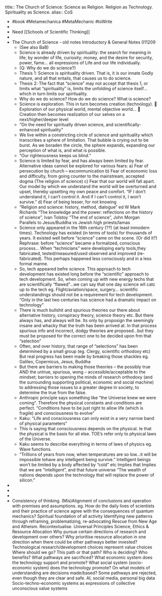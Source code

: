 title:: The Church of Science: Science as Religion. Religion as Technology. Spirituality as Science.
alias:: CoS

- #book #Metamechanica #MetaMechanic #toWrite
-
- Need [[Schools of Scientific Thinking]]
-
- The Church of Science - old notes
  Introductory & General Notes 011209
	- (See also BaB)
	- Science is already driven by spirituality: the search for meaning in life; by wonder of life, curiosity; money, and the desire for security, power, fame... all expressions of Life and our life individually.
	- (Q: Why do we do science?)
	- Thesis 1:
	  Science is spirituality driven. That is, it is our innate Godly nature, and all that entails, that causes us to do science.
	- Thesis 2:
	  The fact that “science” may not accept that thesis 1, or limits what “spirituality” is, limits the unfolding of science itself... which in turn limits our spirituality.
	- Why do we do science?
	  How do we do science?
	  What is science?
	- Science is exploration. This in turn becomes creation (technology).
	  	Exploration of our physical world, mental objective world...
	  	Creation then becomes realization of our selves on a next/higher/deeper level
	- “On the need for spiritually driven science, and scientifically-enhanced spirituality”
	- We live within a constricting circle of science and spirituality which transcribes a sphere of limitation. That bubble is crying out to be burst. As we boraden the circle, the sphere expands, expanding our perception of what is, and what is possible.
	- “Our righteousness keeps us blind.”
	- Science is limited by fear, and has always been limited by fear. Alternative ideas cannot be explored for various fears:
	  a)	Fear of persecution by church – excommunication
	  b)	Fear of eceonomic loss and difficulty, from going counter to the mainstream, accepted dogma (The religion of science)
	  c)	Fear that our world will fall apart. Our model by which we understand the world will be overturned and upset, thereby upsetting my own peace and comfort. “IF I don’t understand it, I can’t control it. And if I can’t control it, I won’t survive.”
	  d)	Fear of being lesser, for not knowing
	- “Religion and science: history, method, dialogue” ed W Mark Richards
	  “The knowledge and the power: reflections on the history of science”, Ivan Tolstoy
	  “The end of science”, John Morgan
	  Parallels to Jesus/Buddha vs Jewish high priests/lamas
	- Science only appeared in the 16th century (??) (at least inmodern times). Technology has existed (in terms of tools) for thousands of years. It existed well before “science” came on the scene. (Or did it?) Rephrase: before “science” became a formalized, conscious process... When “technicians” were developing early tools,they fabricated, tested/measured/used observed and improved (re-fabricated). This perhaps happened less consciously and in a less formal manne.
	- So, tech appeared befre science. This approach to tech development has existed long before the “scientific” approach to tech development.
	  So, when coming up with new energy techs that are scientifically “flawed”...we can say that one day science wll catc up to the tech eg. Flight/aviation/space, surgery... scientific understandings should not be a requirement for tech development.
	  “Only in the last two centuries has science had a dramatic impact on technology”
	- There is much bullshit and spurious theories our there about alternative history, conspiracy theory, science theory etc. But there always has, and always will be. Its only by proposign the seemingly insane and whacky that the truth has been arrived at. In that process spurious info and incorrect, dodgy theories are proposed...but they must be proposed for the correct one to be decided upon frm that “selection”
	- Often, and over history, that range of “selections” has been determined by a small group (eg. Clergy, scientific orthodoxy etc) But real progress has been made by breaking those shackles eg. Galileo, Copernicus, Jesus, Buddha
	- But there are barriers to making those theories – the possibly true AND the untrue, spurious, wong – accessible/acceptable to the mindset; barriers to opening the minds of research orthodoxy (and the surrounding supporting political, economic and social machine) to addressing those issues to a greater degree in society, to determine the true from the false.
	- Anthropic principle says something like “the Universe knew we were coming”. Therefore the physical constants and conditions are perfect. “Conditions have to be just right to allow life (which is fragile) and consciousness to evolve”
	- Kaku: “Life and consciousness can only exist in a very narrow band of physical parameters”
	- This is saying that consciousness depends on the physical. Ie that the physical is the basis for all else. TOE’s refer only to physical laws of the Universe.
	- Kaku seems to describe everything in terms of laws of physics eg. Wave functions.
	- “Trillions of years from now, when temperatures are so low...it will be impossible tohave any intelligent being survive.”
	  Intelligent beings won’t be limited by a body affected by “cold” etc
	  Implies that Implies that we are “intelligent”, and that future universe
	  “The wealth of nations depends upon the technology that will replace the power of silicon.”
-
-
-
- Consistency of thinking. (Mis)Alignment of conclusions and operation with premises and assumptions.
  eg. How do the daily lives of scientists and their practice of science agree with the consequences of quantum mechanics?
  Spiritual foundation of all activity
  Identifying new patterns through reframing, problematizing, re-advocating
  Rescue from New Age and Atheism. Recontextualise.
  Universal Principles
  Science, Ethics & Resource Allocation
  Why pursue certain directions of research and development over others?
  Why prioritise resource allocation in one direction when there could be other  pathways better invested?
  Technological research/development choices represent value choices
  Where should we go? This path or that path?
  Who is deciding?
  Who benefits?
  What pathways are sacrificed?
  What economic system does the technology support and promote?
  What social system (socio-economic system) does the technology promote?
  On what models of understanding are decisions made/based?
  Some pathways are rejected, even though they are clear and safe.
  AI, social media, personal big data
  Socio-techno-economic systems as expressions of collective unconscious value systems